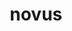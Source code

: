 ---
title: novus
meaning: new
ch: [sixteen, f3, f]
pos: totadjective
femstem: nov
femend: a
neutstem: nov
neutend: um
derivatives: novelty, novice
---